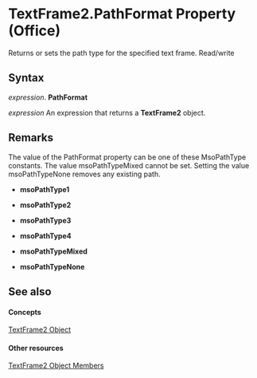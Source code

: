 
# TextFrame2.PathFormat Property (Office)

Returns or sets the path type for the specified text frame. Read/write


## Syntax

 _expression_. **PathFormat**

 _expression_ An expression that returns a **TextFrame2** object.


## Remarks

The value of the PathFormat property can be one of these MsoPathType constants. The value msoPathTypeMixed cannot be set. Setting the value msoPathTypeNone removes any existing path.


-  **msoPathType1**
    
-  **msoPathType2**
    
-  **msoPathType3**
    
-  **msoPathType4**
    
-  **msoPathTypeMixed**
    
-  **msoPathTypeNone**
    

## See also


#### Concepts


[TextFrame2 Object](d2903007-70d4-0b98-e617-96fb2df26975.md)
#### Other resources


[TextFrame2 Object Members](35130cda-066c-ba5c-b7ec-672c0746ea76.md)

